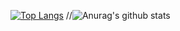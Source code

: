 [![Top Langs](https://github-readme-stats.vercel.app/api/top-langs/?username=mainxml&layout=compact)](https://github.com/anuraghazra/github-readme-stats)
//![Anurag's github stats](https://github-readme-stats.vercel.app/api?username=mainxml&show_icons=true&hide=contribs,prs&count_private=true)
